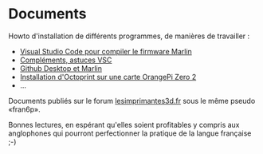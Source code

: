 # Documents
 Howto d'installation de différents programmes, de manières de travailler :  
 - [Visual Studio Code pour compiler le firmware Marlin](https://github.com/fran6p/Documents-LI3D/blob/main/Comment%20installer%20VScode%2BAutoBuildMarlin%2BPlatformio.md)
 - [Compléments, astuces VSC](https://github.com/fran6p/Documents-LI3D/blob/main/Complement-astuces-VSC.md)
 - [Github Desktop et Marlin](https://github.com/fran6p/Documents-LI3D/blob/main/GithubDesktop-Marlin.md)
 - [Installation d'Octoprint sur une carte OrangePi Zero 2](https://github.com/fran6p/Documents-LI3D/blob/main/Installer%20Octoprint%20sur%20une%20OrangePi%20Zero%202.md)
 - ...

Documents publiés sur le forum [lesimprimantes3d.fr](https://www.lesimprimantes3d.fr/forum/) sous le même pseudo «fran6p».

Bonnes lectures, en espérant qu'elles soient profitables y compris aux anglophones qui pourront perfectionner la pratique de la langue française ;-) 


 
